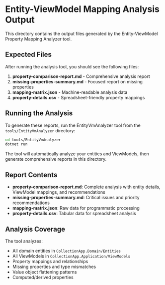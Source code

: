 # Entity-ViewModel Mapping Analysis Output

This directory contains the output files generated by the Entity-ViewModel Property Mapping Analyzer tool.

## Expected Files

After running the analysis tool, you should see the following files:

1. **property-comparison-report.md** - Comprehensive analysis report
2. **missing-properties-summary.md** - Focused report on missing properties
3. **mapping-matrix.json** - Machine-readable analysis data
4. **property-details.csv** - Spreadsheet-friendly property mappings

## Running the Analysis

To generate these reports, run the EntityVmAnalyzer tool from the `tools/EntityVmAnalyzer` directory:

```bash
cd tools/EntityVmAnalyzer
dotnet run
```

The tool will automatically analyze your entities and ViewModels, then generate comprehensive reports in this directory.

## Report Contents

- **property-comparison-report.md**: Complete analysis with entity details, ViewModel mappings, and recommendations
- **missing-properties-summary.md**: Critical issues and priority recommendations
- **mapping-matrix.json**: Raw data for programmatic processing
- **property-details.csv**: Tabular data for spreadsheet analysis

## Analysis Coverage

The tool analyzes:
- All domain entities in `CollectionApp.Domain/Entities`
- All ViewModels in `CollectionApp.Application/ViewModels`
- Property mappings and relationships
- Missing properties and type mismatches
- Value object flattening patterns
- Computed/derived properties 